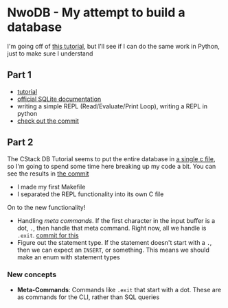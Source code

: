# NwoDB - My attempt to build a database
I'm going off of [this tutorial](https://cstack.github.io/db_tutorial), but I'll see if I can do the same work in Python, just to make sure I understand

## Part 1
- [tutorial](https://cstack.github.io/db_tutorial/parts/part1.html)
- [official SQLite documentation](https://cstack.github.io/db_tutorial/parts/part1.html)
- writing a simple REPL (Read/Evaluate/Print Loop), writing a REPL in python
- [check out the commit](https://github.com/ngozinwogwugwu/nwodb/commit/04c904b1331365947dcdfe6cd5ebed37af83523d)

## Part 2
The CStack DB Tutorial seems to put the entire database in [a single c file](https://github.com/cstack/db_tutorial/blob/master/db.c), so I'm going to spend some time here breaking up my code a bit. You can see the results in [the commit](https://github.com/ngozinwogwugwu/nwodb/commit/0ed5bb1b9f2b5e05628f5599578172480578f0d3)
- I made my first Makefile
- I separated the REPL functionality into its own C file

On to the new functionality!
- Handling _meta commands_. If the first character in the input buffer is a dot, `.`, then handle that meta command. Right now, all we handle is `.exit`. [commit for this]((https://github.com/ngozinwogwugwu/nwodb/commit/0ed5bb1b9f2b5e05628f5599578172480578f0d3))
- Figure out the statement type. If the statement doesn't start with a `.`, then we can expect an `INSERT`, or something. This means we should make an enum with statement types

### New concepts
- **Meta-Commands**: Commands like `.exit` that start with a dot. These are as commands for the CLI, rather than SQL queries
